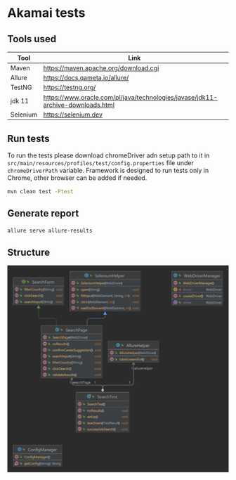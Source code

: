 # Akamai tests
## Tools used

| Tool   | Link |
|--------|------|
| Maven  | https://maven.apache.org/download.cgi|
| Allure | https://docs.qameta.io/allure/|
| TestNG | https://testng.org/|
| jdk 11 | https://www.oracle.com/pl/java/technologies/javase/jdk11-archive-downloads.html|
| Selenium | https://selenium.dev|

## Run tests

To run the tests please download chromeDriver adn setup path to it in `src/main/resources/profiles/test/config.properties` file under `chromeDriverPath` variable.
Framework is designed to run tests only in Chrome, other browser can be added if needed.

```bash
mvn clean test -Ptest
```

## Generate report
```bash
allure serve allure-results
```

## Structure
![Structure](structure.png)